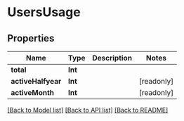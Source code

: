 # UsersUsage

## Properties
Name | Type | Description | Notes
------------ | ------------- | ------------- | -------------
**total** | **Int** |  | 
**activeHalfyear** | **Int** |  | [readonly] 
**activeMonth** | **Int** |  | [readonly] 

[[Back to Model list]](../README.md#documentation-for-models) [[Back to API list]](../README.md#documentation-for-api-endpoints) [[Back to README]](../README.md)


